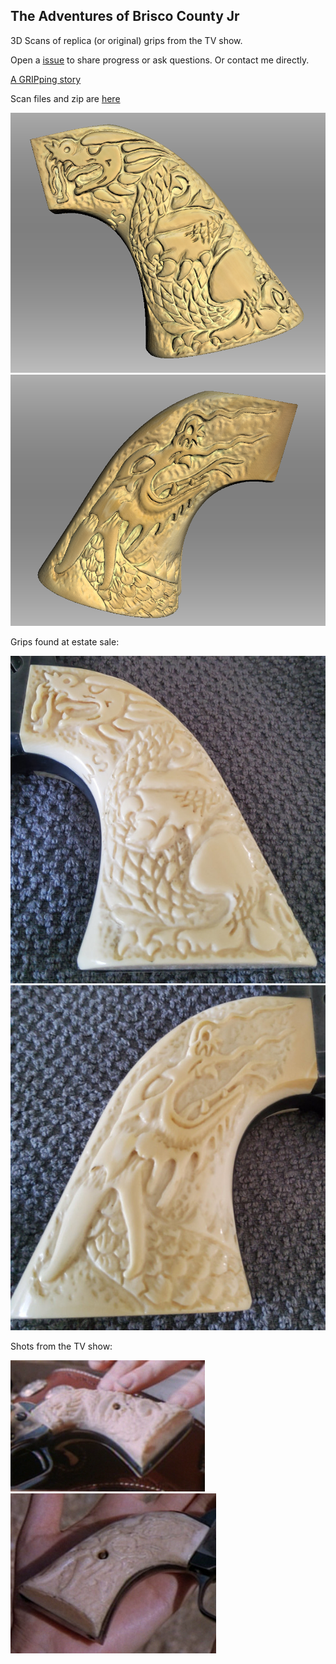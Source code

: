 ## The Adventures of Brisco County Jr

3D Scans of replica (or original) grips from the TV show.

Open a [issue](issues) to share progress or ask questions.
Or contact me directly.

[A GRIPping story](TheStory.md)

Scan files and zip are [here](http://sebhc.durgadas.com/Brisco/Grips/3DScan/)

![scan left](pics/Screenshot6.png)
![scan right](pics/Screenshot5.png)

Grips found at estate sale:

![left](pics/brisco-grips-left.jpg)
![right](pics/brisco-grips-right.jpg)

Shots from the TV show:

![left side](pics/brisco-grips-ep01-3-c.png)
![right side](pics/brisco-grips-ep04-2-c.png)
